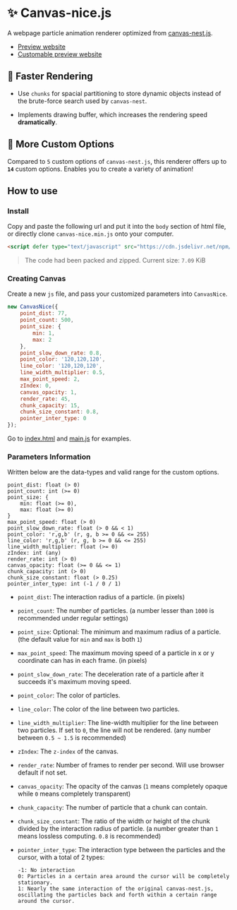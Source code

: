 # ✨ Canvas-nice.js

A webpage particle animation renderer optimized from [canvas-nest.js](https://github.com/hustcc/canvas-nest.js/).

- [Preview website](https://phantom0174.github.io/canvas-nice.js/)
- [Customable preview website](https://codepen.io/phantom0174/pen/OJoXWmJ)

## 💨 **Faster Rendering**

- Use `chunks` for spacial partitioning to store dynamic objects instead of the brute-force search used by `canvas-nest`.

- Implements drawing buffer, which increases the rendering speed **dramatically**.

## 🎨 **More Custom Options**

Compared to `5` custom options of `canvas-nest.js`, this renderer offers up to **`14`** custom options. Enables you to create a variety of animation!

## How to use

### Install

Copy and paste the following url and put it into the `body` section of html file, or directly clone `canvas-nice.min.js` onto your computer.

```html
<script defer type="text/javascript" src="https://cdn.jsdelivr.net/npm/canvas-nice.js@1.0.2/dist/canvas-nice.min.js"></script>
```

> The code had been packed and zipped. Current size: `7.09` KiB

### Creating Canvas

Create a new `js` file, and pass your customized parameters into `CanvasNice`.

```js
new CanvasNice({
    point_dist: 77,
    point_count: 500,
    point_size: {
        min: 1,
        max: 2
    },
    point_slow_down_rate: 0.8,
    point_color: '120,120,120',
    line_color: '120,120,120',
    line_width_multiplier: 0.5,
    max_point_speed: 2,
    zIndex: 0,
    canvas_opacity: 1,
    render_rate: 45,
    chunk_capacity: 15,
    chunk_size_constant: 0.8,
    pointer_inter_type: 0
});
```

Go to [index.html](https://github.com/phantom0174/canvas-nice.js/blob/master/index.html) and [main.js](https://github.com/phantom0174/canvas-nice.js/blob/master/main.js) for examples.

### Parameters Information

Written below are the data-types and valid range for the custom options.

```text
point_dist: float (> 0)
point_count: int (>= 0)
point_size: {
    min: float (>= 0),
    max: float (>= 0)
}
max_point_speed: float (> 0)
point_slow_down_rate: float (> 0 && < 1)
point_color: 'r,g,b' (r, g, b >= 0 && <= 255)
line_color: 'r,g,b' (r, g, b >= 0 && <= 255)
line_width_multiplier: float (>= 0)
zIndex: int (any)
render_rate: int (> 0)
canvas_opacity: float (>= 0 && <= 1)
chunk_capacity: int (> 0)
chunk_size_constant: float (> 0.25)
pointer_inter_type: int (-1 / 0 / 1)
```

- `point_dist`: The interaction radius of a particle. (in pixels)
- `point_count`: The number of particles. (a number lesser than `1000` is recommended under regular settings)
- `point_size`: Optional: The minimum and maximum radius of a particle. (the default value for `min` and `max` is both `1`)
- `max_point_speed`: The maximum moving speed of a particle in x or y coordinate can has in each frame. (in pixels)
- `point_slow_down_rate`: The deceleration rate of a particle after it succeeds it's maximum moving speed.
- `point_color`: The color of particles.
- `line_color`: The color of the line between two particles.
- `line_width_multiplier`: The line-width multiplier for the line between two particles. If set to `0`, the line will not be rendered. (any number between `0.5 ~ 1.5` is recommended)
- `zIndex`: The `z-index` of the canvas.
- `render_rate`: Number of frames to render per second. Will use browser default if not set.
- `canvas_opacity`: The opacity of the canvas (`1` means completely opaque while `0` means completely transparent)
- `chunk_capacity`: The number of particle that a chunk can contain.
- `chunk_size_constant`: The ratio of the width or height of the chunk divided by the interaction radius of particle. (a number greater than `1` means lossless computing. `0.8` is recommended)
- `pointer_inter_type`: The interaction type between the particles and the cursor, with a total of 2 types:

    ```text
    -1: No interaction
    0: Particles in a certain area around the cursor will be completely stationary.
    1: Nearly the same interaction of the original canvas-nest.js, oscillating the particles back and forth within a certain range around the cursor.
    ```
